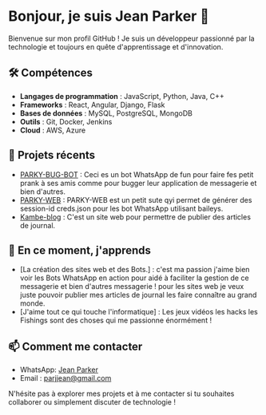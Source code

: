 # Bonjour, je suis Jean Parker 👋

Bienvenue sur mon profil GitHub ! Je suis un développeur passionné par la technologie et toujours en quête d'apprentissage et d'innovation.

## 🛠 Compétences

- **Langages de programmation** : JavaScript, Python, Java, C++
- **Frameworks** : React, Angular, Django, Flask
- **Bases de données** : MySQL, PostgreSQL, MongoDB
- **Outils** : Git, Docker, Jenkins
- **Cloud** : AWS, Azure

## 📘 Projets récents

- [PARKY-BUG-BOT](https://github.com/Jeanparker100/PARKY-BUG-BOT) : Ceci es un bot WhatsApp de fun pour faire fes petit prank à ses amis comme pour bugger leur application de messagerie et bien d'autres.
- [PARKY-WEB](https://github.com/Jeanparker100/PARKY-WEB) : PARKY-WEB est un petit sute qyi permet de générer des session-id creds.json pour les bot WhatsApp utilisant baileys.
- [Kambe-blog](https://github.com/Jeanparker100/Kambe-blog) : C'est un site web pour permettre de publier des articles de journal.

## 🌱 En ce moment, j'apprends

- [La création des sites web et des Bots.] : c'est ma passion j'aime bien voir les Bots WhatsApp en action pour aidé à faciliter la gestion de ce messagerie et bien d'autres messagerie ! pour les sites web je veux juste pouvoir publier mes articles de journal les faire connaître au grand monde.
- [J'aime tout ce qui touche l'informatique] : Les jeux vidéos les hacks les Fishings sont des choses qui me passionne énormément !

## 📫 Comment me contacter

- WhatsApp: [Jean Parker](https://wa.me/22898133388)
- Email : parjjean@gmail.com

N'hésite pas à explorer mes projets et à me contacter si tu souhaites collaborer ou simplement discuter de technologie !
